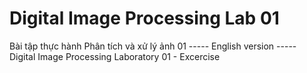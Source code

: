 # Digital Image Processing Lab 01
Bài tập thực hành Phân tích và xử lý ảnh 01
----- English version -----
Digital Image Processing Laboratory 01 - Excercise
